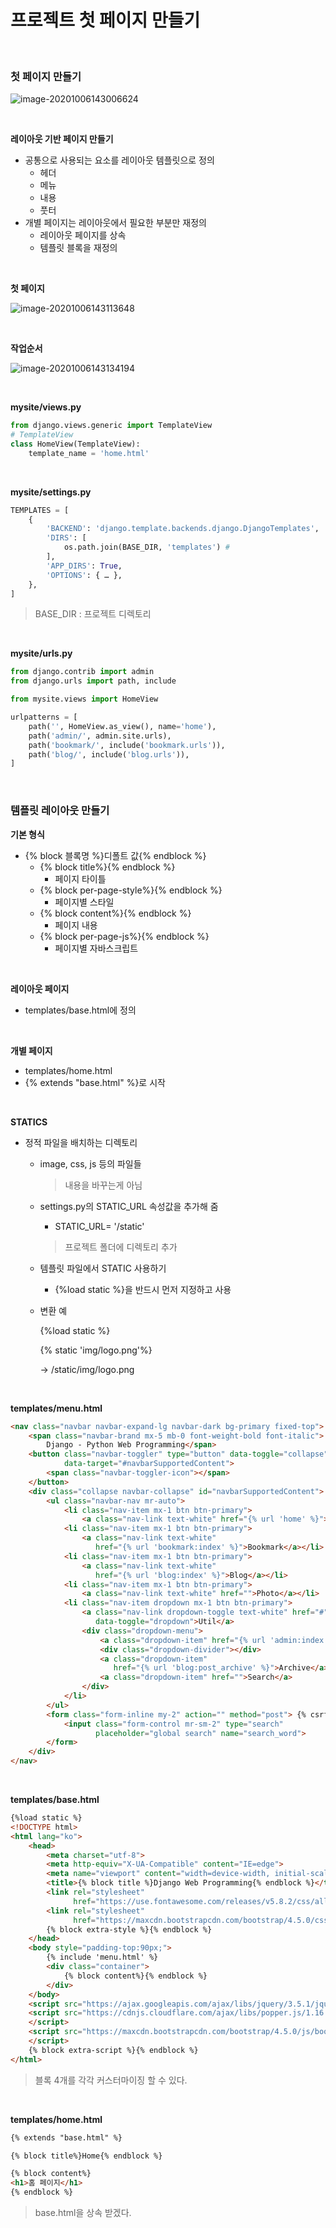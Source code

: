 # 프로젝트 첫 페이지 만들기

<br>

### 첫 페이지 만들기

![image-20201006143006624](04_프로젝트_첫_페이지_만들기.assets/image-20201006143006624.png)  

<br>

**레이아웃 기반 페이지 만들기**

-   공통으로 사용되는 요소를 레이아웃 템플릿으로 정의
    -   헤더 
    -   메뉴 
    -   내용 
    -   풋터
-   개별 페이지는 레이아웃에서 필요한 부분만 재정의
    -   레이아웃 페이지를 상속
    -   템플릿 블록을 재정의

<br>

**첫 페이지**

![image-20201006143113648](04_프로젝트_첫_페이지_만들기.assets/image-20201006143113648.png)  

<br>

**작업순서**

![image-20201006143134194](04_프로젝트_첫_페이지_만들기.assets/image-20201006143134194.png)  

<br>

**mysite/views.py**

```python
from django.views.generic import TemplateView
# TemplateView
class HomeView(TemplateView):
    template_name = 'home.html'
```

<br>

**mysite/settings.py**

```python
TEMPLATES = [
    {
        'BACKEND': 'django.template.backends.django.DjangoTemplates',
        'DIRS': [
            os.path.join(BASE_DIR, 'templates') #
        ],
        'APP_DIRS': True,
        'OPTIONS': { … },
    },
]
```

>   BASE_DIR : 프로젝트 디렉토리

<br>

**mysite/urls.py**

```python
from django.contrib import admin
from django.urls import path, include

from mysite.views import HomeView

urlpatterns = [
    path('', HomeView.as_view(), name='home'),
    path('admin/', admin.site.urls),
    path('bookmark/', include('bookmark.urls')),
    path('blog/', include('blog.urls')),
]
```

<br>

### 템플릿 레이아웃 만들기

**기본 형식**

-   {% block 블록명 %}디폴트 값{% endblock %}
    -   {% block title%}{% endblock %}
        -   페이지 타이틀
    -   {% block per-page-style%}{% endblock %}
        -   페이지별 스타일
    -   {% block content%}{% endblock %}
        -   페이지 내용
    -   {% block per-page-js%}{% endblock %}
        -   페이지별 자바스크립트

<br>

**레이아웃 페이지**

-   templates/base.html에 정의

<br>

**개별 페이지**

-   templates/home.html
-   {% extends "base.html" %}로 시작

<br>

**STATICS**

-   정적 파일을 배치하는 디렉토리

    -   image, css, js 등의 파일들

        >   내용을 바꾸는게 아님

    -   settings.py의 STATIC_URL 속성값을 추가해 줌

        -   STATIC_URL= '/static'

        >   프로젝트 폴더에 디렉토리 추가

    -   템플릿 파일에서 STATIC 사용하기

        -   {%load static %}을 반드시 먼저 지정하고 사용

    -   변환 예

        {%load static %}  

        {% static 'img/logo.png'%}  

        → /static/img/logo.png  

<br>

**templates/menu.html**

```html
<nav class="navbar navbar-expand-lg navbar-dark bg-primary fixed-top">
    <span class="navbar-brand mx-5 mb-0 font-weight-bold font-italic">
        Django - Python Web Programming</span>
    <button class="navbar-toggler" type="button" data-toggle="collapse"
            data-target="#navbarSupportedContent">
        <span class="navbar-toggler-icon"></span>
    </button>
    <div class="collapse navbar-collapse" id="navbarSupportedContent">
        <ul class="navbar-nav mr-auto">
            <li class="nav-item mx-1 btn btn-primary">
                <a class="nav-link text-white" href="{% url 'home' %}">Home</a></li>
            <li class="nav-item mx-1 btn btn-primary">
                <a class="nav-link text-white"
                   href="{% url 'bookmark:index' %}">Bookmark</a></li>
            <li class="nav-item mx-1 btn btn-primary">
                <a class="nav-link text-white"
                   href="{% url 'blog:index' %}">Blog</a></li>
            <li class="nav-item mx-1 btn btn-primary">
                <a class="nav-link text-white" href="">Photo</a></li>
            <li class="nav-item dropdown mx-1 btn btn-primary">
                <a class="nav-link dropdown-toggle text-white" href="#"
                   data-toggle="dropdown">Util</a>
                <div class="dropdown-menu">
                    <a class="dropdown-item" href="{% url 'admin:index' %}">Admin</a>
                    <div class="dropdown-divider"></div>
                    <a class="dropdown-item"
                       href="{% url 'blog:post_archive' %}">Archive</a>
                    <a class="dropdown-item" href="">Search</a>
                </div>
            </li>
        </ul>
        <form class="form-inline my-2" action="" method="post"> {% csrf_token %}
            <input class="form-control mr-sm-2" type="search"
                   placeholder="global search" name="search_word">
        </form>
    </div>
</nav>
```

<br>

**templates/base.html**

```html
{%load static %}
<!DOCTYPE html>
<html lang="ko">
    <head>
        <meta charset="utf-8">
        <meta http-equiv="X-UA-Compatible" content="IE=edge">
        <meta name="viewport" content="width=device-width, initial-scale=1">
        <title>{% block title %}Django Web Programming{% endblock %}</title>
        <link rel="stylesheet"
              href="https://use.fontawesome.com/releases/v5.8.2/css/all.css"/>
        <link rel="stylesheet"
              href="https://maxcdn.bootstrapcdn.com/bootstrap/4.5.0/css/bootstrap.min.css">
        {% block extra-style %}{% endblock %}
    </head>
    <body style="padding-top:90px;">
        {% include 'menu.html' %}
        <div class="container">
            {% block content%}{% endblock %}
        </div>
    </body>
    <script src="https://ajax.googleapis.com/ajax/libs/jquery/3.5.1/jquery.min.js"></script>
    <script src="https://cdnjs.cloudflare.com/ajax/libs/popper.js/1.16.0/umd/popper.min.js">
    </script>
    <script src="https://maxcdn.bootstrapcdn.com/bootstrap/4.5.0/js/bootstrap.min.js">
    </script>
    {% block extra-script %}{% endblock %}
</html>
```

>   블록 4개를 각각 커스터마이징 할 수 있다.

<br>

**templates/home.html**

```html
{% extends "base.html" %}

{% block title%}Home{% endblock %}

{% block content%}
<h1>홈 페이지</h1>
{% endblock %}
```

>   base.html을 상속 받겠다.

<br>